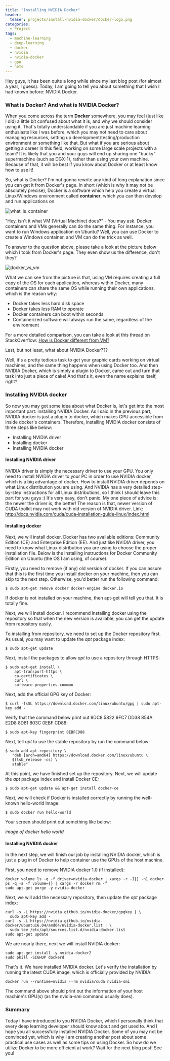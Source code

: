```yaml
---
title: "Installing NVIDIA Docker"
header:
  teaser: projects/install-nvidia-docker/docker-logo.png
categories:
  - Project
tags:
  - machine-learning
  - deep-learning
  - docker
  - nvidia
  - nvidia-docker
  - gpu
  - note
---
```


Hey guys, it has been quite a long while since my last blog post (for almost a year, I guess). Today, I am going to tell you about something that I wish I had known before: NVIDIA Docker.

### What is Docker? And what is NVIDIA Docker?
When you come across the term **Docker** somewhere, you may feel (just like I did) a little bit confused about what it is, and why we should consider using it.
That's totally understandable if you are just machine learning enthusiasts like I was before, which you may not need to care about managing resources, setting up development/testing/production environment or something like that.
But what if you are serious about getting a career in this field, working on some large scale projects with a team? It is likely that you and your guys will end up sharing one "bucky" supermachine (such as DGX-1), rather than using your own machine. Because of that, it will be best if you know about Docker or at least know how to use it!

So, what is Docker? I'm not gonna rewrite any kind of long explanation since you can get it from Docker's page. In short (which is why it may not be absolutely precise), Docker is a software which help you create a virtual Linux/Windows environment called **container**, which you can then develop and run applications on.

![what_is_container](/images/projects/installing-nvidia-docker/what_is_docker.PNG)

"Hey, isn't it what VM (Virtual Machine) does?" - You may ask. Docker containers and VMs generally can do the same thing. For instance, you want to run Windows application on Ubuntu? Well, you can use Docker to create a Windows container, and VM can do the trick as well.

To answer to the question above, please take a look at the picture below which I took from Docker's page. They even show us the difference, don't they?

![docker_vs_vm](/images/projects/installing-nvidia-docker/docker_vs_vm.PNG)

What we can see from the picture is that, using VM requires creating a full copy of the OS for each application, whereas within Docker, many containers can share the same OS while running their own applications, which is the reason why:
* Docker takes less hard disk space
* Docker takes less RAM to operate
* Docker containers can boot within seconds
* Containerized software will always run the same, regardless of the environment

For a more detailed comparison, you can take a look at this thread on StackOverflow: [How is Docker different from VM?](https://stackoverflow.com/questions/16047306/how-is-docker-different-from-a-normal-virtual-machine)

Last, but not least, what about NVIDIA Docker???

Well, it's a pretty tedious task to get your graphic cards working on virtual machines, and the same thing happens when using Docker too. And then NVIDIA Docker, which is simply a plugin to Docker, came out and turn that task into just a piece of cake! And that's it, even the name explains itself, right?

### Installing NVIDIA docker
So now you may got some idea about what Docker is, let's get into the most important part: installing NVIDIA Docker.
As I said in the previous part, NVIDIA docker is just a plugin to docker, which makes GPU accessible from inside docker's containers. Therefore, installing NVIDIA docker consists of three steps like below:
- Installing NVIDIA driver
- Installing docker
- Installing NVIDIA docker

#### Installing NVIDIA driver
NVIDIA driver is simply the necessary driver to use your GPU. You only need to install NVIDIA driver to your PC in order to use NVIDIA docker, which is a big advantage of docker.
How to install NVIDIA driver depends on what Linux distribution you are using. And NVIDIA has a very detailed step-by-step instructions for all Linux distributions, so I think I should leave this part for you guys :) It's very easy, don't panic. My one piece of advice is: the newer the driver is, the better! The reason is that, newer version of CUDA toolkit may not work with old version of NVIDIA driver.
Link: http://docs.nvidia.com/cuda/cuda-installation-guide-linux/index.html

#### Installing docker
Next, we will install docker. Docker has two available editions: Community Edition (CE) and Enterprise Edition (EE). And just like NVIDIA driver, you need to know what Linux distribution you are using to choose the proper installation file.
Below is the installing instructions for Docker Community Edition on Ubuntu (the OS I am using, of course).

Firstly, you need to remove (if any) old version of docker. If you can assure that this is the first time you install docker on your machine, then you can skip to the next step. Otherwise, you'd better run the following command:

```
$ sudo apt-get remove docker docker-engine docker.io
```

If docker is not installed on your machine, then apt-get will tell you that. It is totally fine.

Next, we will install docker. I recommend installing docker using the repository so that when the new version is available, you can get the update from repository easily.

To installing from repository, we need to set up the Docker repository first. As usual, you may want to update the *apt* package index:

```
$ sudo apt-get update
```

Next, install the packages to allow *apt* to use a repository through HTTPS:

```
$ sudo apt-get install \
    apt-transport-https \
    ca-certificates \
    curl \
    software-properties-common
```

Next, add the official GPG key of Docker:

```
$ curl -fsSL https://download.docker.com/linux/ubuntu/gpg | sudo apt-key add -
```

Verify that the command below print out 9DC8 5822 9FC7 DD38 854A E2D8 8D81 803C 0EBF CD88:

```
$ sudo apt-key fingerprint 0EBFCD88
```

Next, tell *apt* to use the stable repository by run the command below:

```
$ sudo add-apt-repository \
   "deb [arch=amd64] https://download.docker.com/linux/ubuntu \
   $(lsb_release -cs) \
   stable"
```

At this point, we have finished set up the repository. Next, we will update the *apt* package index and install Docker CE:

```
$ sudo apt-get update && apt-get install docker-ce
```

Next, we will check if Docker is installed correctly by running the well-known hello-world Image:

```
$ sudo docker run hello-world
```

Your screen should print out something like below:

*image of docker hello world*

#### Installing NVIDIA docker
In the next step, we will finish our job by installing NVIDIA docker, which is just a plug in of Docker to help container use the GPUs of the host machine.

First, you need to remove NVIDIA docker 1.0 (if installed):

```
docker volume ls -q -f driver=nvidia-docker | xargs -r -I{} -n1 docker ps -q -a -f volume={} | xargs -r docker rm -f
sudo apt-get purge -y nvidia-docker
```

Next, we will add the necessary repository, then update the *apt* package index:

```
curl -s -L https://nvidia.github.io/nvidia-docker/gpgkey | \
  sudo apt-key add -
curl -s -L https://nvidia.github.io/nvidia-docker/ubuntu16.04/amd64/nvidia-docker.list | \
  sudo tee /etc/apt/sources.list.d/nvidia-docker.list
sudo apt-get update
```

We are nearly there, next we will install NVIDIA docker:

```
sudo apt-get install -y nvidia-docker2
sudo pkill -SIGHUP dockerd
```

That's it. We have installed NVIDIA docker. Let's verify the installation by running the latest CUDA image, which is officially provided by NVIDIA:

```
docker run --runtime=nvidia --rm nvidia/cuda nvidia-smi
```

The command above should print out the information of your host machine's GPU(s) (as the nvidia-smi command usually does).

### Summary

Today I have introduced to you NVIDIA Docker, which I personally think that every deep learning developer should know about and get used to. And I hope you all successfully installed NVIDIA Docker. Some of you may not be convinced yet, which is why I am creating another post about some practical use cases as well as some tips on using Docker. So how do we utilize Docker to be more efficient at work? Wait for the next blog post! See you!
